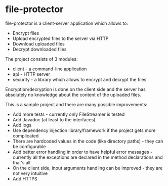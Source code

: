 # file-protector
file-protector is a client-server application which allows to:
- Encrypt files
- Upload encrypted files to the server via HTTP
- Download uploaded files
- Decrypt downloaded files

The project consists of 3 modules:
- client - a command-line application
- api - HTTP server
- security - a library which allows to encrypt and decrypt the files

Encryption/decryption is done on the client side and the server has absolutely no knowledge about the content of the uploaded files.

This is a sample project and there are many possible improvements:
- Add more tests - currently only FileStreamer is tested
- Add Javadoc (at least to the interfaces)
- Add logs
- Use dependency injection library/framework if the project gets more complicated
- There are hardcoded values in the code (like directory paths) - they can be configurable
- Add better error handling in order to have helpful error messages - currently all the exceptions are declared in the method declarations and that's all
- On the client side, input arguments handling can be improved - they are not very intuitive
- Add HTTPS
